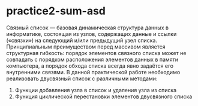 # practice2-sum-asd
Связный список — базовая динамическая структура данных в информатике,
состоящая из узлов, содержащих данные и ссылки («связки») на следующий
и/или предыдущий узел списка. Принципиальным преимуществом
перед массивом является структурная гибкость: порядок элементов связного
списка может не совпадать с порядком расположения элементов данных в
памяти компьютера, а порядок обхода списка всегда явно задаётся его
внутренними связями.
В данной практической работе необходимо реализовать двусвязный список с
различными методами:
1) Функции добавления узла в список и удаления узла из списка
2) Функция циклической перестановки элементов двусвязного списка
